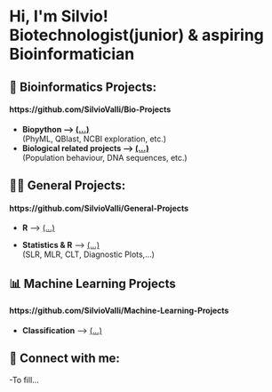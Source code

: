 <h1>Hi, I'm Silvio! <br/><a>Biotechnologist</a>(junior) & aspiring Bioinformatician

<h2>🔬 Bioinformatics Projects: </h2> 
<h4>https://github.com/SilvioValli/Bio-Projects</h4>
<ul>
  <li><b>Biopython --> <a href="https://github.com/SilvioValli/Bio-Projects/tree/main/Biopython">(...)</a> </b></li>(PhyML, QBlast, NCBI exploration, etc.)
  <li><b>Biological related projects --> <a href="https://github.com/SilvioValli/Bio-Projects/tree/main/Biological%20related%20projects">(...)</a></b></li> (Population behaviour, DNA sequences, etc.)
</ul>

  
<h2>👨‍💻 General Projects:</h2>
<h4>https://github.com/SilvioValli/General-Projects</h4>
<ul>
  <li><b>R</b> --> <a href="https://github.com/SilvioValli/General-Projects/tree/main/R">(...)</a> </b></li>
</ul>
<ul>
  <li><b>Statistics & R</b> --> <a href="https://github.com/SilvioValli/General-Projects/tree/main/Statistics%20%26%20R">(...)</a> </b></li> (SLR, MLR, CLT, Diagnostic Plots,...)
</ul>


<h2>📊 Machine Learning Projects</h2>
<h4>https://github.com/SilvioValli/Machine-Learning-Projects</h4>
<ul>
  <li><b>Classification</b> --> <a href="https://github.com/SilvioValli/Machine-Learning-Projects/tree/main/CLASSIFICATION">(...)</a> </b></li>
</ul>

<h2> 🤳 Connect with me:</h2>
-To fill...

<!--[<img align="left" alt="JoshMadakor | YouTube" width="22px" src="https://cdn.jsdelivr.net/npm/simple-icons@v3/icons/youtube.svg" />][youtube]
[<img align="left" alt="JoshMadakor | Twitter" width="22px" src="https://cdn.jsdelivr.net/npm/simple-icons@v3/icons/twitter.svg" />][twitter]
[<img align="left" alt="JoshMadakor | LinkedIn" width="22px" src="https://cdn.jsdelivr.net/npm/simple-icons@v3/icons/linkedin.svg" />][linkedin]
[<img align="left" alt="JoshMadakor | Instagram" width="22px" src="https://cdn.jsdelivr.net/npm/simple-icons@v3/icons/instagram.svg" />][instagram]

[twitter]: https://twitter.com/joshmadakor
[youtube]: https://www.youtube.com/c/joshmadakor
[instagram]: https://www.instagram.com/joshmadakor/
[linkedin]: https://linkedin.com/in/joshmadakor
-->
<!--
**joshmadakor1/joshmadakor1** is a ✨ _special_ ✨ repository because its `README.md` (this file) appears on your GitHub profile.

Here are some ideas to get you started:

- 🔭 I’m currently working on ...
- 🌱 I’m currently learning ...
- 👯 I’m looking to collaborate on ...
- 🤔 I’m looking for help with ...
- 💬 Ask me about ...
- 📫 How to reach me: ...
- 😄 Pronouns: ...
- ⚡ Fun fact: ...
-->
